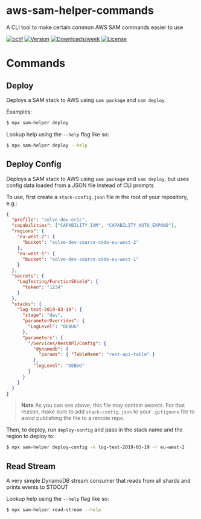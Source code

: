 # aws-sam-helper-commands

A CLI tool to make certain common AWS SAM commands easier to use

[![oclif](https://img.shields.io/badge/cli-oclif-brightgreen.svg)](https://oclif.io)
[![Version](https://img.shields.io/npm/v/aws-sam-helper-commands.svg)](https://npmjs.org/package/aws-sam-helper-commands)
[![Downloads/week](https://img.shields.io/npm/dw/aws-sam-helper-commands.svg)](https://npmjs.org/package/aws-sam-helper-commands)
[![License](https://img.shields.io/npm/l/aws-sam-helper-commands.svg)](https://github.com/solve-hq/solve-hq/aws-sam-helper-commands/blob/master/package.json)

# Commands

## Deploy

Deploys a SAM stack to AWS using `sam package` and `sam deploy`.

Examples:

```bash
$ npx sam-helper deploy
```

Lookup help using the `--help` flag like so:

```bash
$ npx sam-helper deploy --help
```

## Deploy Config

Deploys a SAM stack to AWS using `sam package` and `sam deploy`, but uses config data loaded from a JSON file instead of CLI prompts

To use, first create a `stack-config.json` file in the root of your repository, e.g.:

```json
{
  "profile": "solve-dev-eric",
  "capabilities": ["CAPABILITY_IAM", "CAPABILITY_AUTO_EXPAND"],
  "regions": {
    "eu-west-2": {
      "bucket": "solve-dev-source-code-eu-west-2"
    },
    "eu-west-1": {
      "bucket": "solve-dev-source-code-eu-west-1"
    }
  },
  "secrets": {
    "LogTesting/FunctionShield": {
      "token": "1234"
    }
  },
  "stacks": {
    "log-test-2019-03-19": {
      "stage": "dev",
      "parameterOverrides": {
        "LogLevel": "DEBUG"
      },
      "parameters": {
        "/Services/RestAPI/Config": {
          "dynamodb": {
            "params": { "TableName": "rest-api-table" }
          },
          "logLevel": "DEBUG"
        }
      }
    }
  }
}
```

> **Note** As you can see above, this file may contain secrets. For that reason, make sure to add `stack-config.json` to your `.gitignore` file to avoid publishing the file to a remote repo.

Then, to deploy, run `deploy-config` and pass in the stack name and the region to deploy to:

```bash
$ npx sam-helper deploy-config -n log-test-2019-03-19 -r eu-west-2
```

## Read Stream

A very simple DynamoDB stream consumer that reads from all shards and prints events to STDOUT

Lookup help using the `--help` flag like so:

```bash
$ npx sam-helper read-stream --help
```

